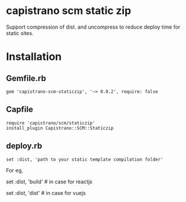 # capistrano scm static zip

Support compression of dist. and uncompress to reduce deploy time for static sites.

# Installation

## Gemfile.rb

`gem 'capistrano-scm-staticzip', '~> 0.0.2', require: false`

## Capfile

```
require 'capistrano/scm/staticzip'
install_plugin Capistrano::SCM::Staticzip
```

## deploy.rb

`set :dist, 'path to your static template compilation folder'`

For eg,

set :dist, 'build' # in case for reactjs


set :dist, 'dist' # in case for vuejs
